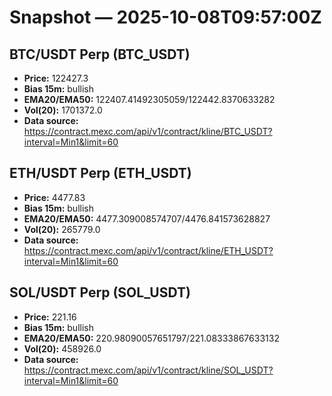 # Snapshot — 2025-10-08T09:57:00Z

## BTC/USDT Perp (BTC_USDT)
- **Price:** 122427.3
- **Bias 15m:** bullish
- **EMA20/EMA50:** 122407.41492305059/122442.8370633282
- **Vol(20):** 1701372.0
- **Data source:** https://contract.mexc.com/api/v1/contract/kline/BTC_USDT?interval=Min1&limit=60

## ETH/USDT Perp (ETH_USDT)
- **Price:** 4477.83
- **Bias 15m:** bullish
- **EMA20/EMA50:** 4477.309008574707/4476.841573628827
- **Vol(20):** 265779.0
- **Data source:** https://contract.mexc.com/api/v1/contract/kline/ETH_USDT?interval=Min1&limit=60

## SOL/USDT Perp (SOL_USDT)
- **Price:** 221.16
- **Bias 15m:** bullish
- **EMA20/EMA50:** 220.98090057651797/221.08333867633132
- **Vol(20):** 458926.0
- **Data source:** https://contract.mexc.com/api/v1/contract/kline/SOL_USDT?interval=Min1&limit=60
